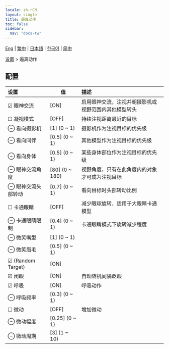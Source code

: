 ```yaml
---
locale: zh-rCN
layout: single
title: 逼真动作
toc: false
sidebar:
  nav: "docs-tw"
---
```

[Eng](/dancexr/menu/2025.5/actor/lifelike_motions) | [繁中](/tw/dancexr/menu/2025.5/actor/lifelike_motions) | [日本語](/jp/dancexr/menu/2025.5/actor/lifelike_motions) | [한국어](/kr/dancexr/menu/2025.5/actor/lifelike_motions) | [简中](/zh/dancexr/menu/2025.5/actor/lifelike_motions)

[设置](../menu#设置) > 逼真动作

## 配置

| 设置 | 值 | 描述 |
| :--- | --- | :--- |
| ☑ 眼神交流 | [ON] | 启用眼神交流，注视并朝摄影机或视野范围内其他模型转头
| ☐ 凝视模式 | [OFF] | 持续注视距离最近的目标
| ⊖ 看向摄影机 | [1] (0 ~ 1) | 摄影机作为注视目标的优先级
| ⊖ 看向同伴 | [0.5] (0 ~ 1) | 其他模型作为注视目标的优先级
| ⊖ 看向身体 | [0.5] (0 ~ 1) | 某些身体部位作为注视目标的优先级
| ⊖ 眼神交流角度 | [80] (0 ~ 180) | 视野角度，只有在此角度内的对象才可成为注视目标
| ⊖ 眼神交流头部转动 | [0.7] (0 ~ 1) | 看向目标时头部转动比例
| ☐ 卡通眼睛 | [OFF] | 减少眼球旋转，适用于大眼睛卡通模型
| ⊖ 卡通眼睛限制 | [0.4] (0 ~ 1) | 卡通眼睛模式下旋转减少程度
| ⊖ 微笑嘴型 | [1] (0 ~ 1) | 
| ⊖ 微笑眉毛 | [0.5] (0 ~ 1) | 
| ☑ (Random Target) | [ON] | 
| ☑ 闭眼 | [ON] | 自动随机间隔眨眼
| ☑ 呼吸 | [ON] | 呼吸动作
| ⊖ 呼吸频率 | [0.3] (0 ~ 1) | 
| ☐ 微动 | [OFF] | 增加微动
| ⊖ 微动幅度 | [0.25] (0 ~ 1) | 
| ⊖ 微动周期 | [3] (1 ~ 10) | 
